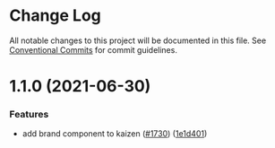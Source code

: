 # Change Log

All notable changes to this project will be documented in this file.
See [Conventional Commits](https://conventionalcommits.org) for commit guidelines.

# 1.1.0 (2021-06-30)


### Features

* add brand component to kaizen ([#1730](https://github.com/cultureamp/kaizen-design-system/issues/1730)) ([1e1d401](https://github.com/cultureamp/kaizen-design-system/commit/1e1d40176e8eeeed4729423d1dae747fb2e73f61))
